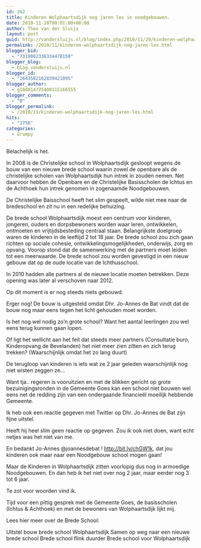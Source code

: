 ```yaml
---
id: 262
title: Kinderen Wolphaartsdijk nog jaren les in noodgebouwen.
date: 2010-11-20T00:01:00+00:00
author: Theo van der Sluijs
layout: post
guid: http://vandersluijs.nl/blog/index.php/2010/11/20/kinderen-wolphaartsdijk-nog-jaren-les/
permalink: /2010/11/kinderen-wolphaartsdijk-nog-jaren-les.html
blogger_bid:
  - "7319082336334478150"
blogger_blog:
  - blog.vandersluijs.nl
blogger_id:
  - "2643582162839421095"
blogger_author:
  - g104814725400115166555
blogger_comments:
  - "0"
blogger_permalink:
  - /2010/11/kinderen-wolphaartsdijk-nog-jaren-les.html
hits:
  - "1756"
categories:
  - Grumpy
---
```

Belachelijk is het.

In 2008 is de Christelijke school in Wolphaartsdijk gesloopt wegens de bouw van een nieuwe brede school waarin zowel de openbare als de christelijke scholen van Wolphaartsdijk hun intrek in zouden nemen. Net daarvoor hebben de Openbare en de Christelijke Basisscholen de Ichtus en de Achthoek hun intrek genomen in zogenaamde Noodgebouwen.

De Christelijke Baisschool heeft het slim gespeelt, wilde niet mee naar de bredeschool en zit nu in een redelijke behuizing.

De brede school Wolphaartsdijk moest een centrum voor kinderen, jongeren, ouders en dorpsbewoners worden waar leren, ontwikkelen, ontmoeten en vrijtijdsbesteding centraal staan. Belangrijkste doelgroep waren de kinderen in de leeftijd 2 tot 18 jaar. De brede school zou zich gaan richten op sociale cohesie, ontwikkelingsmogelijkheden, onderwijs, zorg en opvang. Voorop stond dat de samenwerking met de partners moet leiden tot een meerwaarde. De brede school zou worden gevestigd in een nieuw gebouw dat op de oude locatie van de Ichthusschool.

In 2010 hadden alle partners al de nieuwe locatie moeten betrekken. Deze opening was later al verschoven naar 2012.

Op dit moment is er nog steeds niets gebouwd.

Erger nog! De bouw is uitgesteld omdat Dhr. Jo-Annes de Bat vindt dat de bouw nog maar eens tegen het licht gehouden moet worden.

Is het nog wel nodig zo’n grote school? Want het aantal leerlingen zou wel eens terug kunnen gaan lopen.

Of ligt het wellicht aan het feit dat steeds meer partners (Consultatie buro, Kinderopvang de Bevelanden) het niet meer zien zitten en zich terug trekken? (Waarschijnlijk omdat het zo lang duurt)

De terugloop van kinderen is iets wat ze 2 jaar geleden waarschijnlijk nog niet wisten zeggen ze…

Want tja.. regeren is vooruitzien en met de blikken gericht op grote bezuinigingsronden in de Gemeente Goes kan een school niet bouwen wel eens net de redding zijn van een ondergaande financieël moeilijk hebbende Gemeente.

Ik heb ook een reactie gegeven met Twitter op Dhr. Jo-Annes de Bat zijn fijne uitstel.

Heeft hij heel slim geen reactie op gegeven. Zou ik ook niet doen, want echt netjes was het niet van me.

En bedankt Jo-Annes @joannesdebat ! <http://bit.ly/chGW1k>, dat jou kinderen ook maar naar een Noodgebouw school mogen gaan!

Maar de Kinderen in Wolphaartsdijk zitten voorlopig dus nog in armoedige Noodgebouwen. En dan heb ik het niet over nog 2 jaar, maar eerder nog 3 tot 6 jaar.

Te zot voor woorden vind ik.

Tijd voor een pittig gesprek met de Gemeente Goes, de basisscholen (Ichtus & Achthoek) en met de bewoners van Wolphaartsdijk lijkt mij.

Lees hier meer over de Brede School:

UItstel bouw brede school Wolphaartsdijk Samen op weg naar een nieuwe brede school Brede school flink duurder Brede school voor Wolphaartsdijk